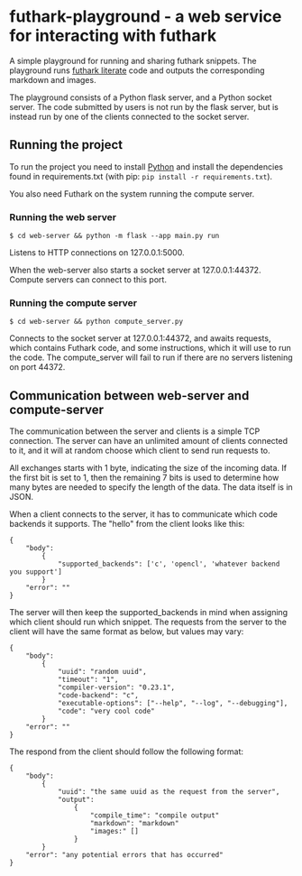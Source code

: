 # futhark-playground - a web service for interacting with futhark
A simple playground for running and sharing futhark snippets. The playground runs [futhark literate](https://futhark-lang.org/examples/literate-basics.html) code and outputs the corresponding markdown and images.

The playground consists of a Python flask server, and a Python socket server. The code submitted by users is not run by the flask server, but is instead run by one of the clients connected to the socket server.


## Running the project
To run the project you need to install
[Python](https://www.python.org/) and install the dependencies found
in requirements.txt (with pip: `pip install -r requirements.txt`).

You also need Futhark on the system running the compute server.

### Running the web server

```
$ cd web-server && python -m flask --app main.py run
```

Listens to HTTP connections on 127.0.0.1:5000.

When the web-server also starts a socket server at
127.0.0.1:44372. Compute servers can connect to this port.

### Running the compute server

```
$ cd web-server && python compute_server.py
```

Connects to the socket server at 127.0.0.1:44372, and awaits requests,
which contains Futhark code, and some instructions, which it will use
to run the code. The compute_server will fail to run if there are no
servers listening on port 44372.

## Communication between web-server and compute-server
The communication between the server and clients is a simple TCP connection. The server can have an unlimited amount of clients connected to it, and it will at random choose which client to send run requests to.

All exchanges starts with 1 byte, indicating the size of the incoming data. If the first bit is set to 1, then the remaining 7 bits is used to determine how many bytes are needed to specify the length of the data. The data itself is in JSON. 

When a client connects to the server, it has to communicate which code backends it supports. The "hello" from the client looks like this:
```
{
    "body": 
        {
            "supported_backends": ['c', 'opencl', 'whatever backend you support']
        }
    "error": ""
}
```
The server will then keep the supported_backends in mind when assigning which client should run which snippet.
The requests from the server to the client will have the same format as below, but values may vary:
```
{
    "body": 
        {
            "uuid": "random uuid",
            "timeout": "1",
            "compiler-version": "0.23.1",
            "code-backend": "c",
            "executable-options": ["--help", "--log", "--debugging"],
            "code": "very cool code"
        }
    "error": ""
}
```
The respond from the client should follow the following format:
```
{
    "body": 
        {
            "uuid": "the same uuid as the request from the server",
            "output":
                {
                    "compile_time": "compile output"
                    "markdown": "markdown"
                    "images:" [] 
                }
        }
    "error": "any potential errors that has occurred"
}
```
